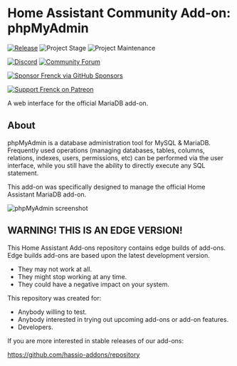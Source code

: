 # Home Assistant Community Add-on: phpMyAdmin

[![Release][release-shield]][release] ![Project Stage][project-stage-shield] ![Project Maintenance][maintenance-shield]

[![Discord][discord-shield]][discord] [![Community Forum][forum-shield]][forum]

[![Sponsor Frenck via GitHub Sponsors][github-sponsors-shield]][github-sponsors]

[![Support Frenck on Patreon][patreon-shield]][patreon]

A web interface for the official MariaDB add-on.

## About

phpMyAdmin is a database administration tool for MySQL & MariaDB. Frequently
used operations (managing databases, tables, columns, relations, indexes,
users, permissions, etc) can be performed via the user interface,
while you still have the ability to directly execute any SQL statement.

This add-on was specifically designed to manage the official Home Assistant
MariaDB add-on.

![phpMyAdmin screenshot][screenshot]

## WARNING! THIS IS AN EDGE VERSION!

This Home Assistant Add-ons repository contains edge builds of add-ons. Edge builds
add-ons are based upon the latest development version.

- They may not work at all.
- They might stop working at any time.
- They could have a negative impact on your system.

This repository was created for:

- Anybody willing to test.
- Anybody interested in trying out upcoming add-ons or add-on features.
- Developers.

If you are more interested in stable releases of our add-ons:

<https://github.com/hassio-addons/repository>

[discord-shield]: https://img.shields.io/discord/478094546522079232.svg
[discord]: https://discord.me/hassioaddons
[forum-shield]: https://img.shields.io/badge/community-forum-brightgreen.svg
[forum]: https://community.home-assistant.io/t/home-assistant-community-add-on-phpmyadmin/171729?u=frenck
[github-sponsors-shield]: https://frenck.dev/wp-content/uploads/2019/12/github_sponsor.png
[github-sponsors]: https://github.com/sponsors/frenck
[maintenance-shield]: https://img.shields.io/maintenance/yes/2022.svg
[patreon-shield]: https://frenck.dev/wp-content/uploads/2019/12/patreon.png
[patreon]: https://www.patreon.com/frenck
[project-stage-shield]: https://img.shields.io/badge/project%20stage-experimental-yellow.svg
[release-shield]: https://img.shields.io/badge/version-b9dde2b-blue.svg
[release]: https://github.com/hassio-addons/addon-phpmyadmin/tree/b9dde2b
[screenshot]: https://github.com/hassio-addons/addon-phpmyadmin/raw/main/images/screenshot.png